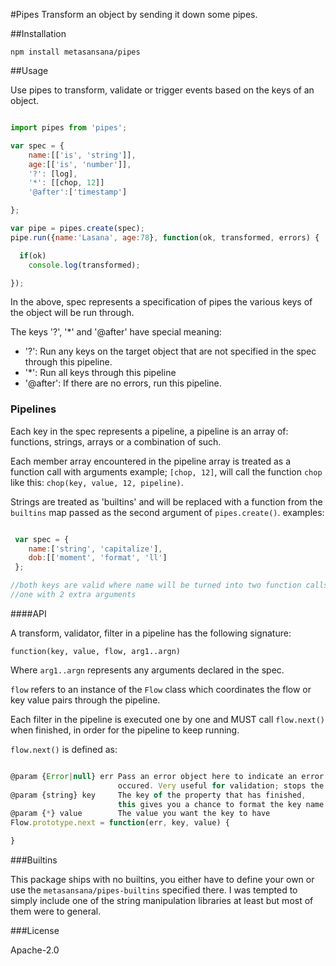 #Pipes
Transform an object by sending it down some pipes.

##Installation

```shell
npm install metasansana/pipes
```

##Usage

Use pipes to transform, validate or trigger events based on 
the keys of an object.

```javascript

import pipes from 'pipes';

var spec = {
    name:[['is', 'string']],
    age:[['is', 'number']],
    '?': [log],
    '*': [[chop, 12]]
    '@after':['timestamp']

};

var pipe = pipes.create(spec);
pipe.run({name:'Lasana', age:78}, function(ok, transformed, errors) {

  if(ok)
    console.log(transformed);

});


```
In the above, spec represents a specification of pipes
the various keys of the object will be run through.

The keys '?', '*' and '@after' have special meaning:

* '?':      Run any keys on the target object that are not specified in the spec through
          this pipeline.
* '*':      Run all keys through this pipeline
* '@after': If there are no errors, run this pipeline.

### Pipelines

Each key in the spec represents a pipeline, a pipeline is an array of: functions, strings,
arrays or a combination of such.

Each member array encountered in the pipeline array is treated as a function call with arguments
example; `[chop, 12]`, will call the function `chop` like this: `chop(key, value, 12, pipeline)`.

Strings are treated as 'builtins' and will be replaced with a function from the `builtins`
map passed as the second argument of `pipes.create()`. 
examples:
```javascript

 var spec = {
    name:['string', 'capitalize'],
    dob:[['moment', 'format', 'll']
 };

//both keys are valid where name will be turned into two function calls and dob
//one with 2 extra arguments

```
####API

A transform, validator, filter in a pipeline has the following signature:

`function(key, value, flow, arg1..argn)`

Where `arg1..argn` represents any arguments declared in the spec.

`flow` refers to an instance of the `Flow` class which coordinates the
flow or key value pairs through the pipeline.

Each filter in the pipeline is executed one 
by one and MUST call `flow.next()` when finished, in order for the pipeline to keep running.

`flow.next()` is defined as:

```javascript

@param {Error|null} err Pass an error object here to indicate an error
                        occured. Very useful for validation; stops the flow here.
@param {string} key     The key of the property that has finished, 
                        this gives you a chance to format the key name.
@param {*} value        The value you want the key to have
Flow.prototype.next = function(err, key, value) {

}
```
###Builtins

This package ships with no builtins, you either have to
define your own or use the `metasansana/pipes-builtins` specified 
there. I was tempted to simply include one of the string manipulation
libraries at least but most of them were to general.

###License

Apache-2.0

